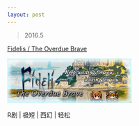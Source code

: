 ```yaml
---
layout: post
---
```


> 2016.5

[Fidelis / The Overdue Brave](http://fidelis-rpg.lofter.com/post/1deb4398_ad3bffc)

![](images/sig_game_fob.png)

R剧 | 极短 | 西幻 | 轻松

